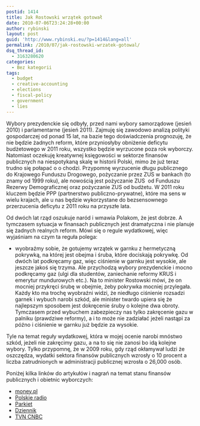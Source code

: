 ```yaml
---
postid: 1414
title: Jak Rostowski wrzątek gotował
date: 2010-07-06T23:24:28+00:00
author: rybinski
layout: post
guid: 'http://www.rybinski.eu/?p=1414&lang=all'
permalink: /2010/07/jak-rostowski-wrzatek-gotowal/
dsq_thread_id:
  - 3163280620
categories:
  - Bez kategorii
tags:
  - budget
  - creative-accounting
  - elections
  - fiscal-policy
  - government
  - lies
---
```

Wybory prezydenckie się odbyły, przed nami wybory samorządowe (jesień 2010) i parlamentarne (jesień 2011). Zajmuję się zawodowo analizą polityki gospodarczej od ponad 15 lat, na bazie tego doświadczenia prognozuję, że nie będzie żadnych reform, które przyniosłyby obniżenie deficytu budżetowego w 2011 roku, wszystko będzie wyrzucone poza rok wyborczy. Natomiast oczekuję kreatywnej księgowości w sektorze finansów publicznych na niespotykaną skalę w historii Polski, mimo że już teraz trudno się połapać o o chodzi. Przypomnę wyrzucenie długu publicznego  do Krajowego Funduszu Drogowego, pożyczanie przez ZUS w bankach (to znamy od 1999 roku), ale nowością jest pożyczanie ZUS  od Funduszu Rezerwy Demograficznej oraz pożyczanie ZUS od budżetu. W 2011 roku kluczem będzie PPP (partnerstwo publiczno-prywatne), które ma sens w wielu krajach, ale u nas będzie wykorzystane do bezsensownego przerzucenia deficytu z 2011 roku na przyszłe lata.

Od dwóch lat rząd oszukuje naród i wmawia Polakom, że jest dobrze. A tymczasem sytuacja w finansach publicznych jest dramatyczna i nie planuje się żadnych realnych reform. Mówi się o regule wydatkowej, więc wyjaśniam na czym ta reguła polega:

- wyobraźmy sobie, że gotujemy wrzątek w garnku z hermetyczną pokrywką, na której jest obejma i śruba, które dociskają pokrywkę. Od dwóch lat podkręcamy gaz, więc ciśnienie w garnku jest wysokie, ale jeszcze jakoś się trzyma. Ale przychodzą wybory prezydenckie i mocno podkręcamy gaz (ulgi dla studentów, zaniechanie reformy KRUS i emerytur mundurowych etc.). Na to minister Rostowski mówi, że on mocniej przykręci śrubę w obejmie, żeby pokrywka mocniej przylegała. Każdy kto ma trochę wyobraźni widzi, że niedługo ciśnienie rozsadzi garnek i wybuch narobi szkód, ale minister twardo upiera się że najlepszym sposobem jest dokręcenie śruby o kolejne dwa obroty. Tymczasem przed wybuchem zabezpieczy nas tylko zakręcenie gazu w palniku (prawdziwe reformy), a i to może nie zadziałać jeżeli nastąpi za późno i ciśnienie w garnku już będzie za wysokie.

Tyle na temat reguły wydatkowej, która w mojej ocenie narobi mnóstwo szkód, jeżeli nie zakręcimy gazu, a na to się nie zanosi bo idą kolejne wybory. Tylko przypomnę, że w 2009 roku, gdy rząd okłamywał ludzi że oszczędza, wydatki sektora finansów publicznych wzrosły o 10 procent a liczba zatrudnionych w administracji publicznej wzrosła o 26,000 osób.

Poniżej kilka linków do artykułów i nagrań na temat stanu finansów publicznych i obietnic wyborczych:

  * [money.pl](http://www.money.pl/gospodarka/raporty/artykul/obietnice;z;kampanii;moga;kosztowac;10;mld;zlotych,55,0,640311.html)
  * [Polskie radio](http://www.polskieradio.pl/wiadomosci/gosciepolskiegoradia/artykul174547.html)
  * [Parkiet](http://www.parkiet.com/artykul/946624_Oby_obietnice_kandydatow_zostaly_na_papierze.html)
  * [Dziennik](http://www.dziennik.pl/gospodarka/article639714/Ekonomisci_Polsce_grozi_grecki_scenariusz.html)
  * [TVN CNBC](http://www.tvn24.pl/-1,1663621,0,1,wynik-wyborow-dla-gospodarki-nie-ma-znaczenia,wiadomosc.html)
